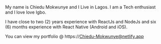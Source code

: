 My name is Chiedu Mokwunye and I Live in Lagos. I am a Tech enthusiast and I love love Igbo.

I have close to two (2) years experience with ReactJs and NodeJs and six (6) months experience with React Native (Android and iOS).

You can view my portfolio @ https://Chiedu-Mokwunye@netlify.app

